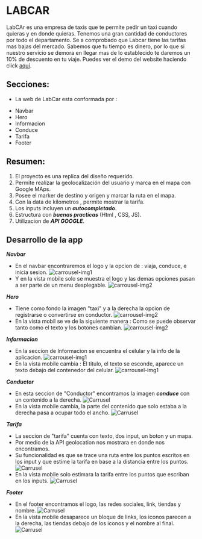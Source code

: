 # LABCAR

LabCAr es una empresa de taxis que te permite pedir un taxi cuando quieras y en donde quieras. Tenemos una gran cantidad de conductores por todo el departamento. Se a comprobado que Labcar tiene las tarifas mas bajas del mercado.
Sabemos que tu tiempo es dinero, por lo que si nuestro servicio se demora en llegar mas de lo establecido te daremos un 10% de descuento en tu viaje. Puedes ver el demo del website haciendo click [aquí](https://laboratoriasprint05.herokuapp.com/).

## Secciones:
- La web de LabCar esta conformada por :
* Navbar
* Hero
* Informacion
* Conduce
* Tarifa
* Footer

## Resumen:
1. El proyecto es una replica del diseño requerido.
2. Permite realizar la geolocalización del usuario y marca en el mapa con Google MAps.
3. Posee el marker de destino y origen y marcar la ruta en el mapa.
4. Con la data de kilometros , permite mostrar la tarifa.
5. Los inputs incluyen un ***autocompletado***.
6. Estructura con ***buenas practicas*** (Html , CSS, JS).
7. Utilizacion de ***API GOOGLE***.

## Desarrollo de la app

__***Navbar***__
- En el navbar encontraremos el logo y la opcion de : viaja, conduce, e inicia sesion.
![carrousel-img1](https://lh5.googleusercontent.com/oBtXyFQfu4pJ2nKXSiC5duzllNdoFPcQMEdkPixFQJeG9mZIfaslH459YUK_1kBA7NUoexJ-yHEPeAXv9CL4-_PHx062OKU-GZGcDQgGSGJLArEtKQ56_W-HYpQug5wSAV7K8BfZrC4)
- Y en la vista mobile solo se muestra el logo y las demas opciones pasan a ser parte de un menu desplegable.
![carrousel-img2](readme/carrusel2.png)

__***Hero***__
- Tiene como fondo la imagen "taxi" y a la derecha la opcion de registrarse o convertirse en conductor.
![carrousel-img2](readme/carrusel2.png)
- En la vista mobil se ve de la siguiente manera : Como se puede observar tanto como el texto y los botones cambian.
![carrousel-img2](readme/carrusel2.png)

__***Informacion***__
- En la seccion de Informacion se encuentra el celular y la info de la aplicacion.
![carrousel-img1](readme/pantalla1.png)
- En la vista mobile cambia : El titulo, el texto se esconde, aparece un texto debajo del contenedor del celular.
![carrousel-img1](readme/pantalla1.png)

__***Conductor***__
- En esta seccion de "Conductor" encontramos la imagen ***conduce*** con un contenido a la derecha.
![Carrusel](readme/pantalla2.png)
- En la vista mobile cambia, la parte del contenido que solo estaba a la derecha pasa a ocupar todo el ancho.
![Carrusel](readme/pantalla2.png)

__***Tarifa***__
- La seccion de "tarifa" cuenta con texto, dos input, un boton y un mapa.
- Por medio de la API geolocation nos mostrara en donde nos encontramos.
- Su funcionalidad es que se trace una ruta entre los puntos escritos en los input y que estime la tarifa en base a la distancia entre los puntos.
![Carrusel](readme/pantalla2.png)
- En la vista mobile solo estimara la tarifa entre los puntos que escriban en los inputs.
![Carrusel](readme/pantalla2.png)

__***Footer***__
- En el footer encontramos el logo, las redes sociales, link, tiendas y nombre.
![Carrusel](readme/pantalla2.png)
- En la vista mobile desaparece un bloque de links, los iconos parecen a la derecha, las tiendas debajo de los iconos y el nombre al final.
![Carrusel](readme/pantalla5.png)
